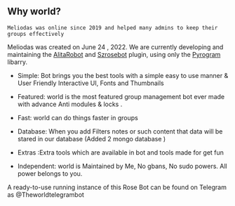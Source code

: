 ## Why world?
```
Meliodas was online since 2019 and helped many admins to keep their groups effectively
```

Meliodas was created on June 24 , 2022. We are currently developing and maintaining the [AlitaRobot](https://github.com/divideprojects/Alita_Robot) and [Szrosebot](https://github.coma/szspunma) plugin, using only the [Pyrogram](https://docs.pyrogram.org/) libarry.

- Simple: Bot brings you the best tools with a simple easy to use manner & User Friendly Interactive UI, Fonts and Thumbnails

- Featured: world is the most featured group management bot ever made with advance Anti modules & locks .

- Fast: world can do things faster in groups

- Database: When you add Filters notes or such content that data will be stared in our database (Added 2 mongo database )

- Extras :Extra tools which are available in bot and tools made for get fun

- Independent: world is Maintained by Me, No gbans, No sudo powers. All power belongs to you.

A ready-to-use running instance of this Rose Bot can be found on Telegram as @Theworldtelegrambot
